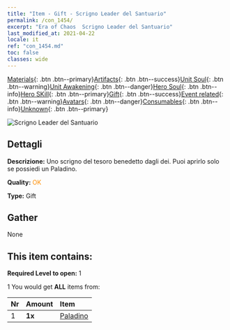 ```yaml
---
title: "Item - Gift - Scrigno Leader del Santuario"
permalink: /con_1454/
excerpt: "Era of Chaos  Scrigno Leader del Santuario"
last_modified_at: 2021-04-22
locale: it
ref: "con_1454.md"
toc: false
classes: wide
---
```

 [Materials](/ItemsIT/){: .btn .btn--primary}[Artifacts](/ItemsIT/Artifacts/){: .btn .btn--success}[Unit Soul](/ItemsIT/UnitSoul/){: .btn .btn--warning}[Unit Awakening](/ItemsIT/UnitAwakening/){: .btn .btn--danger}[Hero Soul](/ItemsIT/HeroSoul/){: .btn .btn--info}[Hero SKill](/ItemsIT/HeroSkill/){: .btn .btn--primary}[Gift](/ItemsIT/Gift/){: .btn .btn--success}[Event related](/ItemsIT/Events/){: .btn .btn--warning}[Avatars](/ItemsIT/Avatars/){: .btn .btn--danger}[Consumables](/ItemsIT/Consumables/){: .btn .btn--info}[Unknown](/ItemsIT/Unknown/){: .btn .btn--primary}

 ![Scrigno Leader del Santuario](/images/t/i_907068.png)

## Dettagli
 **Descrizione:** Uno scrigno del tesoro benedetto dagli dei. Puoi aprirlo solo se possiedi un Paladino.

 **Quality:** <span style="color: #FF8C00">OK</span>

 **Type:** Gift

## Gather

  None

## This item contains:

 **Required Level to open:** 1

 1 You would get **ALL** items  from:

  | Nr | Amount |     Item    |
  |:---|:-------|:------------|
  | 1 |  **1x** | [Paladino](/ItemsIT/unt_197/) |  | 
